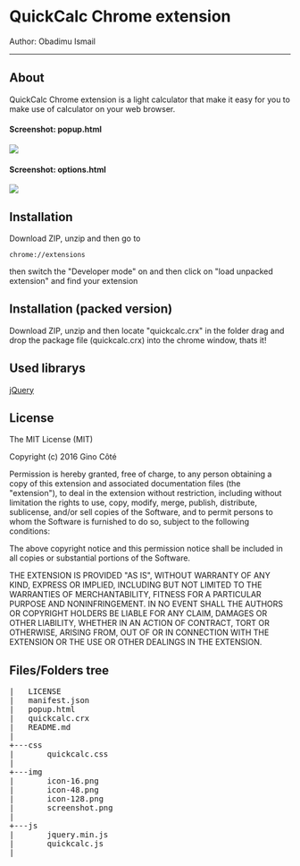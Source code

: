 # QuickCalc Chrome extension
Author: Obadimu Ismail

* * *

## About
QuickCalc Chrome extension is a light calculator that make it easy for you to make use of calculator on your web browser.

#### Screenshot: popup.html
![](https://raw.githubusercontent.com/onigetoc/Materialize-CSS-Chrome-Extension-template/gh-pages/img/screenshot1.png)

#### Screenshot: options.html
![](https://raw.githubusercontent.com/onigetoc/Materialize-CSS-Chrome-Extension-template/gh-pages/img/screenshot2.png)


## Installation
Download ZIP, unzip and then go to <pre><code>chrome://extensions</code></pre> then switch the "Developer mode" on and then click on "load unpacked extension" and find your extension
## Installation (packed version)
Download ZIP, unzip and then locate "quickcalc.crx" in the folder drag and drop the package file (quickcalc.crx) into the chrome window, thats it!

## Used librarys

<a href="http://jquery.com">jQuery</a>
<br>
## License

The MIT License (MIT)

Copyright (c) 2016 Gino Côté

Permission is hereby granted, free of charge, to any person obtaining a copy
of this extension and associated documentation files (the "extension"), to deal
in the extension without restriction, including without limitation the rights
to use, copy, modify, merge, publish, distribute, sublicense, and/or sell
copies of the Software, and to permit persons to whom the Software is
furnished to do so, subject to the following conditions:

The above copyright notice and this permission notice shall be included in all
copies or substantial portions of the Software.

THE EXTENSION IS PROVIDED "AS IS", WITHOUT WARRANTY OF ANY KIND, EXPRESS OR
IMPLIED, INCLUDING BUT NOT LIMITED TO THE WARRANTIES OF MERCHANTABILITY,
FITNESS FOR A PARTICULAR PURPOSE AND NONINFRINGEMENT. IN NO EVENT SHALL THE
AUTHORS OR COPYRIGHT HOLDERS BE LIABLE FOR ANY CLAIM, DAMAGES OR OTHER
LIABILITY, WHETHER IN AN ACTION OF CONTRACT, TORT OR OTHERWISE, ARISING FROM,
OUT OF OR IN CONNECTION WITH THE EXTENSION OR THE USE OR OTHER DEALINGS IN THE
EXTENSION.

## Files/Folders tree
<pre>
|   LICENSE
|   manifest.json
|   popup.html
|	quickcalc.crx
|   README.md
|
+---css
|       quickcalc.css
|
+---img
|       icon-16.png
|       icon-48.png
|       icon-128.png
|		screenshot.png
|
+---js
|       jquery.min.js
|       quickcalc.js
|
</pre>
